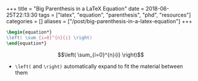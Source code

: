 +++
title = "Big Parenthesis in a LaTeX Equation"
date = 2018-06-25T22:13:30
tags = ["latex", "equation", "parenthesis", "phd", "resources"]
categories = []
aliases = ["/post/big-parenthesis-in-a-latex-equation"]
+++


```latex
\begin{equation*}
\left( \sum_{i=0}^{n}{i} \right)
\end{equation*}
```

$$\left( \sum_{i=0}^{n}{i} \right)$$

- `\left(` and `\right)` automatically expand to fit the material between them
